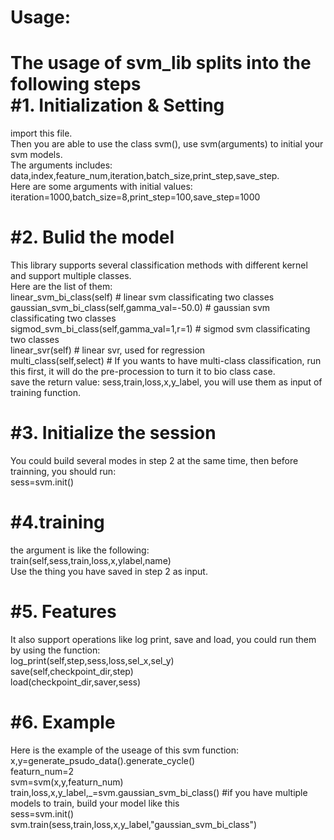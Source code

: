 Usage:
====
The usage of svm_lib splits into the following steps <br> 
#1. Initialization & Setting<br> 
==
import this file. <br> 
Then you are able to use the class svm(), use svm(arguments) to initial your svm models. <br> 
The arguments includes: data,index,feature_num,iteration,batch_size,print_step,save_step.<br> 
Here are some arguments with initial values:<br> 
iteration=1000,batch_size=8,print_step=100,save_step=1000<br> 

#2. Bulid the model<br> 
==
This library supports several classification methods with different kernel and support multiple classes.<br> 
Here are the list of them:<br> 
linear_svm_bi_class(self)  # linear svm classificating two classes<br> 
gaussian_svm_bi_class(self,gamma_val=-50.0)  # gaussian svm classificating two classes<br> 
sigmod_svm_bi_class(self,gamma_val=1,r=1)  # sigmod svm classificating two classes<br> 
linear_svr(self)  # linear svr, used for regression<br> 
multi_class(self,select)  # If you wants to have multi-class classification, run this first, it will do the pre-procession to turn it to bio class case.<br> 
save the return value: sess,train,loss,x,y_label, you will use them as input of training function.<br> 

#3. Initialize the session<br> 
==
You could build several modes in step 2 at the same time, then before trainning, you should run:<br> 
sess=svm.init()<br> 

#4.training<br> 
==
the argument is like the following:<br> 
train(self,sess,train,loss,x,ylabel,name)<br> 
Use the thing you have saved in step 2 as input.<br> 

#5. Features<br> 
==
It also support operations like log print, save and load, you could run them by using the function:<br> 
log_print(self,step,sess,loss,sel_x,sel_y)<br> 
save(self,checkpoint_dir,step)<br> 
load(checkpoint_dir,saver,sess)<br> 

#6. Example<br> 
==
Here is the example of the useage of this svm function:<br> 
x,y=generate_psudo_data().generate_cycle()<br> 
featurn_num=2<br> 
svm=svm(x,y,featurn_num)<br> 
train,loss,x,y_label,_=svm.gaussian_svm_bi_class() #if you have multiple models to train, build your model like this <br> 
sess=svm.init() <br> 
svm.train(sess,train,loss,x,y_label,"gaussian_svm_bi_class")<br> 
